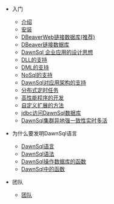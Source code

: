 - 入门

  - [介绍](DawnSql教程_1.md)
  - [安装](DawnSql安装_2.md)
  - [DBeaverWeb链接数据库(推荐)](DawnSqlWeb.md)
  - [DBeaver链接数据库](DawnSql链接数据库_3.md)
  - [DawnSql 企业应用的设计思想](DawnSql企业应用的设计思想_4.md)
  - [DLL的支持](DLL的支持_6.md)
  - [DML的支持](DML的支持_7.md)
  - [NoSql的支持](noSql的支持_8.md)
  - [DawnSql对应用架构的支持](DawnSql对应用架构的支持.md)
  - [分布式定时任务](分布式定时任务_9.md)
  - [高性能程序的开发](高性能程序的开发_10.md)
  - [自定义扩展的方法](自定义扩展的方法_11.md)
  - [jdbc访问DawnSql数据库](jdbc访问DawnSql数据库_12.md)
  - [DawnSql集群异地强一致性实时多活](DawnSql集群异地强一致性实时多活_13.md)

- 为什么要发明DawnSql语言

  - [DawnSql语言](DawnSql语言/为什么要发明DawnSql语言_1.md)
  - [DawnSql语法](DawnSql语言/DawnSql语法_2.md)
  - [DawnSql操作数据库的函数](DawnSql语言/DawnSql操作数据库的函数_3.md)
  - [DawnSql中的函数](DawnSql语言/DawnSql中的函数.md)

- 团队

  - [团队](团队.md)

